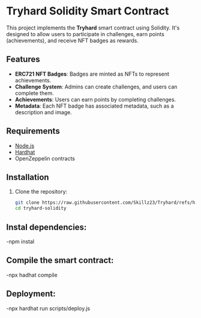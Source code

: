# Tryhard Solidity Smart Contract

This project implements the **Tryhard** smart contract using Solidity. It's designed to allow users to participate in challenges, earn points (achievements), and receive NFT badges as rewards.

## Features
- **ERC721 NFT Badges**: Badges are minted as NFTs to represent achievements.
- **Challenge System**: Admins can create challenges, and users can complete them.
- **Achievements**: Users can earn points by completing challenges.
- **Metadata**: Each NFT badge has associated metadata, such as a description and image.

## Requirements

- [Node.js](https://nodejs.org/en/)
- [Hardhat](https://hardhat.org/)
- OpenZeppelin contracts

## Installation

1. Clone the repository:

   ```bash
   git clone https://raw.githubusercontent.com/Skillz23/Tryhard/refs/heads/main/Tryhard.sol
   cd tryhard-solidity

## Instal dependencies:

-npm instal

## Compile the smart contract:

-npx hadhat compile

## Deployment:

-npx hardhat run scripts/deploy.js

